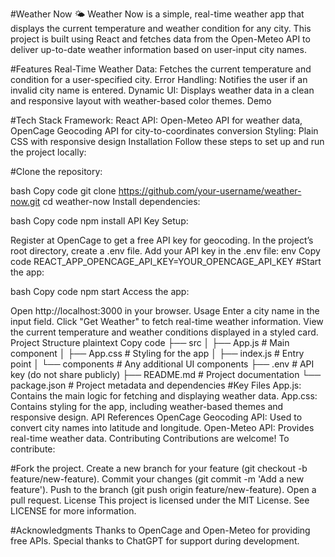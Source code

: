 #Weather Now 🌤️
Weather Now is a simple, real-time weather app that displays the current temperature and weather condition for any city. This project is built using React and fetches data from the Open-Meteo API to deliver up-to-date weather information based on user-input city names.

#Features
Real-Time Weather Data: Fetches the current temperature and condition for a user-specified city.
Error Handling: Notifies the user if an invalid city name is entered.
Dynamic UI: Displays weather data in a clean and responsive layout with weather-based color themes.
Demo
<!-- Replace with actual path to a screenshot -->

#Tech Stack
Framework: React
API: Open-Meteo API for weather data, OpenCage Geocoding API for city-to-coordinates conversion
Styling: Plain CSS with responsive design
Installation
Follow these steps to set up and run the project locally:

#Clone the repository:

bash
Copy code
git clone https://github.com/your-username/weather-now.git
cd weather-now
Install dependencies:

bash
Copy code
npm install
API Key Setup:

Register at OpenCage to get a free API key for geocoding.
In the project’s root directory, create a .env file.
Add your API key in the .env file:
env
Copy code
REACT_APP_OPENCAGE_API_KEY=YOUR_OPENCAGE_API_KEY
#Start the app:

bash
Copy code
npm start
Access the app:

Open http://localhost:3000 in your browser.
Usage
Enter a city name in the input field.
Click "Get Weather" to fetch real-time weather information.
View the current temperature and weather conditions displayed in a styled card.
Project Structure
plaintext
Copy code
├── src
│   ├── App.js          # Main component
│   ├── App.css         # Styling for the app
│   ├── index.js        # Entry point
│   └── components      # Any additional UI components
├── .env                # API key (do not share publicly)
├── README.md           # Project documentation
└── package.json        # Project metadata and dependencies
#Key Files
App.js: Contains the main logic for fetching and displaying weather data.
App.css: Contains styling for the app, including weather-based themes and responsive design.
API References
OpenCage Geocoding API: Used to convert city names into latitude and longitude.
Open-Meteo API: Provides real-time weather data.
Contributing
Contributions are welcome! To contribute:

#Fork the project.
Create a new branch for your feature (git checkout -b feature/new-feature).
Commit your changes (git commit -m 'Add a new feature').
Push to the branch (git push origin feature/new-feature).
Open a pull request.
License
This project is licensed under the MIT License. See LICENSE for more information.

#Acknowledgments
Thanks to OpenCage and Open-Meteo for providing free APIs.
Special thanks to ChatGPT for support during development.
